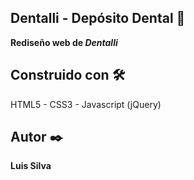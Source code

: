 ## Dentalli - Depósito Dental :tooth:
**Rediseño web de _Dentalli_** 

## Construido con 🛠️
HTML5 - CSS3 - Javascript (jQuery)

## Autor ✒️
**Luis Silva**
